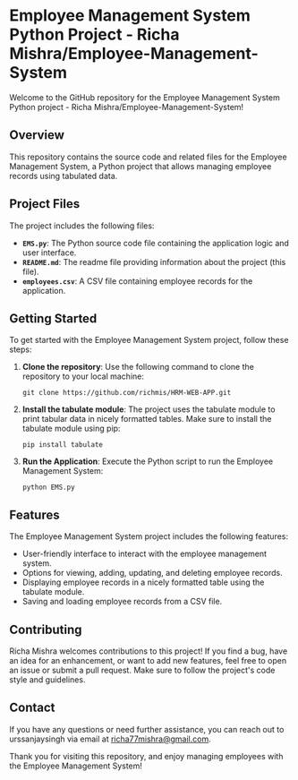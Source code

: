 # Employee Management System Python Project - Richa Mishra/Employee-Management-System

Welcome to the GitHub repository for the Employee Management System Python project - Richa Mishra/Employee-Management-System!

## Overview

This repository contains the source code and related files for the Employee Management System, a Python project that allows managing employee records using tabulated data.

## Project Files

The project includes the following files:

- **`EMS.py`**: The Python source code file containing the application logic and user interface.
- **`README.md`**: The readme file providing information about the project (this file).
- **`employees.csv`**: A CSV file containing employee records for the application.

## Getting Started

To get started with the Employee Management System project, follow these steps:

1. **Clone the repository**: Use the following command to clone the repository to your local machine:

   ```
   git clone https://github.com/richmis/HRM-WEB-APP.git
   ```

2. **Install the tabulate module**: The project uses the tabulate module to print tabular data in nicely formatted tables. Make sure to install the tabulate module using pip:

   ```
   pip install tabulate
   ```

3. **Run the Application**: Execute the Python script to run the Employee Management System:

   ```
   python EMS.py
   ```

## Features

The Employee Management System project includes the following features:

- User-friendly interface to interact with the employee management system.
- Options for viewing, adding, updating, and deleting employee records.
- Displaying employee records in a nicely formatted table using the tabulate module.
- Saving and loading employee records from a CSV file.

## Contributing

Richa Mishra welcomes contributions to this project! If you find a bug, have an idea for an enhancement, or want to add new features, feel free to open an issue or submit a pull request. Make sure to follow the project's code style and guidelines.

## Contact

If you have any questions or need further assistance, you can reach out to urssanjaysingh via email at richa77mishra@gmail.com.

Thank you for visiting this repository, and enjoy managing employees with the Employee Management System!
